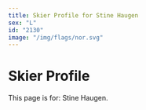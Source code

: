 ```yaml
---
title: Skier Profile for Stine Haugen
sex: "L"
id: "2130"
image: "/img/flags/nor.svg" 
---
```


# Skier Profile

This page is for: Stine Haugen.
    